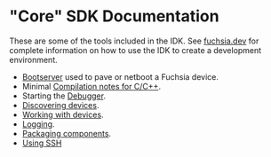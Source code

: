 # "Core" SDK Documentation

These are some of the tools included in the IDK. See [fuchsia.dev](https://fucshia.dev) for
complete information on how to use the IDK to create a development environment.

* [Bootserver](bootserver.md) used to pave or netboot a Fuchsia device.
* Minimal [Compilation notes for C/C++](compilation.md).
* Starting the [Debugger](debugger.md).
* [Discovering devices](device_discovery.md).
* [Working with devices](devices.md).
* [Logging](logging.md).
* [Packaging components](packages.md).
* [Using SSH](ssh.md)
